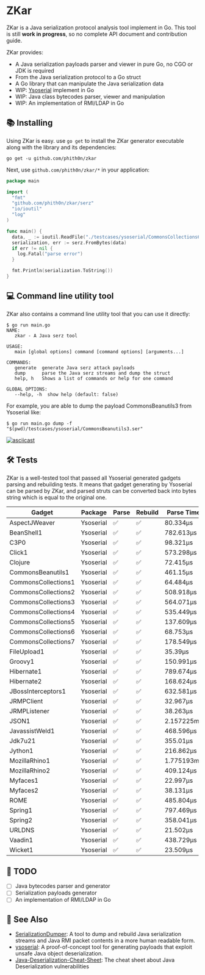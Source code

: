 # ZKar

ZKar is a Java serialization protocol analysis tool implement in Go. This tool is still **work in progress**, so no
complete API document and contribution guide.

ZKar provides:

- A Java serialization payloads parser and viewer in pure Go, no CGO or JDK is required
- From the Java serialization protocol to a Go struct
- A Go library that can manipulate the Java serialization data
- WIP: [Ysoserial](https://github.com/frohoff/ysoserial) implement in Go
- WIP: Java class bytecodes parser, viewer and manipulation
- WIP: An implementation of RMI/LDAP in Go

## 📚 Installing

Using ZKar is easy. use `go get` to install the ZKar generator executable along with the library and its dependencies:

```shell
go get -u github.com/phith0n/zkar
```

Next, use `github.com/phith0n/zkar/*` in your application:

```go
package main

import (
  "fmt"
  "github.com/phith0n/zkar/serz"
  "io/ioutil"
  "log"
)

func main() {
  data, _ := ioutil.ReadFile("./testcases/ysoserial/CommonsCollections6.ser")
  serialization, err := serz.FromBytes(data)
  if err != nil {
    log.Fatal("parse error")
  }

  fmt.Println(serialization.ToString())
}
```

## 💻 Command line utility tool

ZKar also contains a command line utility tool that you can use it directly:

```shell
$ go run main.go
NAME:
   zkar - A Java serz tool

USAGE:
   main [global options] command [command options] [arguments...]

COMMANDS:
   generate  generate Java serz attack payloads
   dump      parse the Java serz streams and dump the struct
   help, h   Shows a list of commands or help for one command

GLOBAL OPTIONS:
   --help, -h  show help (default: false)
```

For example, you are able to dump the payload CommonsBeanutils3 from Ysoserial like:
  
```shell
$ go run main.go dump -f "$(pwd)/testcases/ysoserial/CommonsBeanutils3.ser"
```

[![asciicast](https://asciinema.org/a/Zlrg1yAghjgauGlogwmbF5vP5.svg)](https://asciinema.org/a/Zlrg1yAghjgauGlogwmbF5vP5)

## 🛠 Tests

ZKar is a well-tested tool that passed all Ysoserial generated gadgets parsing and rebuilding tests. It means that
gadget generating by Ysoserial can be parsed by ZKar, and parsed struts can be converted back into bytes string which is
equal to the original one.

| Gadget              | Package   | Parse | Rebuild | Parse Time |
|---------------------|-----------|-------|---------|------------|
| AspectJWeaver       | Ysoserial | ✅     | ✅       | 80.334µs   |
| BeanShell1          | Ysoserial | ✅     | ✅       | 782.613µs  |
| C3P0                | Ysoserial | ✅     | ✅       | 98.321µs   |
| Click1              | Ysoserial | ✅     | ✅       | 573.298µs  |
| Clojure             | Ysoserial | ✅     | ✅       | 72.415µs   |
| CommonsBeanutils1   | Ysoserial | ✅     | ✅       | 461.15µs   |
| CommonsCollections1 | Ysoserial | ✅     | ✅       | 64.484µs   |
| CommonsCollections2 | Ysoserial | ✅     | ✅       | 508.918µs  |
| CommonsCollections3 | Ysoserial | ✅     | ✅       | 564.071µs  |
| CommonsCollections4 | Ysoserial | ✅     | ✅       | 535.449µs  |
| CommonsCollections5 | Ysoserial | ✅     | ✅       | 137.609µs  |
| CommonsCollections6 | Ysoserial | ✅     | ✅       | 68.753µs   |
| CommonsCollections7 | Ysoserial | ✅     | ✅       | 178.549µs  |
| FileUpload1         | Ysoserial | ✅     | ✅       | 35.39µs    |
| Groovy1             | Ysoserial | ✅     | ✅       | 150.991µs  |
| Hibernate1          | Ysoserial | ✅     | ✅       | 789.674µs  |
| Hibernate2          | Ysoserial | ✅     | ✅       | 168.624µs  |
| JBossInterceptors1  | Ysoserial | ✅     | ✅       | 632.581µs  |
| JRMPClient          | Ysoserial | ✅     | ✅       | 32.967µs   |
| JRMPListener        | Ysoserial | ✅     | ✅       | 38.263µs   |
| JSON1               | Ysoserial | ✅     | ✅       | 2.157225ms |
| JavassistWeld1      | Ysoserial | ✅     | ✅       | 468.596µs  |
| Jdk7u21             | Ysoserial | ✅     | ✅       | 355.01µs   |
| Jython1             | Ysoserial | ✅     | ✅       | 216.862µs  |
| MozillaRhino1       | Ysoserial | ✅     | ✅       | 1.775193ms |
| MozillaRhino2       | Ysoserial | ✅     | ✅       | 409.124µs  |
| Myfaces1            | Ysoserial | ✅     | ✅       | 22.997µs   |
| Myfaces2            | Ysoserial | ✅     | ✅       | 38.131µs   |
| ROME                | Ysoserial | ✅     | ✅       | 485.804µs  |
| Spring1             | Ysoserial | ✅     | ✅       | 797.469µs  |
| Spring2             | Ysoserial | ✅     | ✅       | 358.041µs  |
| URLDNS              | Ysoserial | ✅     | ✅       | 21.502µs   |
| Vaadin1             | Ysoserial | ✅     | ✅       | 438.729µs  |
| Wicket1             | Ysoserial | ✅     | ✅       | 23.509µs   |

## 📝 TODO

- [ ] Java bytecodes parser and generator
- [ ] Serialization payloads generator
- [ ] An implementation of RMI/LDAP in Go

## 👀 See Also

- [SerializationDumper](https://github.com/NickstaDB/SerializationDumper): A tool to dump and rebuild Java serialization
  streams and Java RMI packet contents in a more human readable form.
- [ysoserial](https://github.com/frohoff/ysoserial): A proof-of-concept tool for generating payloads that exploit unsafe
  Java object deserialization.
- [Java-Deserialization-Cheat-Sheet](https://github.com/GrrrDog/Java-Deserialization-Cheat-Sheet): The cheat sheet about
  Java Deserialization vulnerabilities
